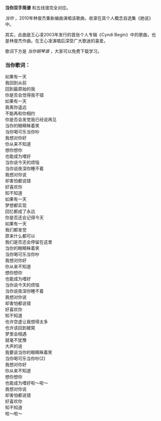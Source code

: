 

**当你双手简谱** 和五线谱完全对应。

_当你_ ，2010年林俊杰重新编曲演唱该歌曲，收录在其个人概念自选集《她说》中。

其实，此曲是王心凌2003年发行的首张个人专辑《Cyndi Begin》中的歌曲，也是林俊杰作曲。在王心凌演唱后深受广大歌迷的喜爱。

歌词下方是 _当你钢琴谱_ ，大家可以免费下载学习。

### 当你歌词：

如果有一天  
我回到从前  
回到最原始的我  
你是否会觉得我不错  
如果有一天  
我离你遥远  
不能再和你相约  
你是否会发觉我已经说再见  
当你的眼睛眯着笑  
当你喝可乐当你吵  
我想对你好  
你从来不知道  
想你想你  
也能成为嗜好  
当你说今天的烦恼  
当你说夜深你睡不着  
我想对你说  
却害怕都说错  
好喜欢你  
知不知道  
如果有一天  
梦想都实现  
回忆都成了永远  
你是否还会记得今天  
如果有一天  
我们都发觉  
原来什么都可以  
我们是否还会停留在这里  
当你的眼睛眯着笑  
当你喝可乐当你吵  
我想对你好  
你从来不知道  
想你想你  
也能成为嗜好  
当你说今天的烦恼  
当你说夜深你睡不着  
我想对你说  
却害怕都说错  
好喜欢你  
知不知道  
也许空虚让我想得太多  
也许该回到被窝  
梦里会相遇  
就毫不犹豫  
大声的说  
我要说当你的眼睛眯着笑  
当你喝可乐当你吵[2]  
我想对你好  
你从来不知道  
想你想你  
也能成为嗜好啦～啦～  
我想对你说  
却害怕都说错  
好喜欢你  
知不知道  
啦～啦～


